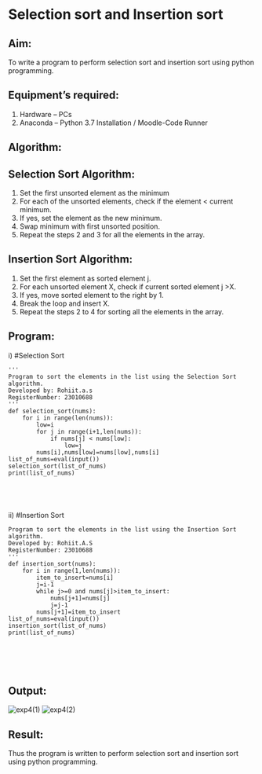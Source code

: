 # Selection sort and Insertion sort
## Aim:
To write a program to perform selection sort and insertion sort using python programming.
## Equipment’s required:
1.	Hardware – PCs
2.	Anaconda – Python 3.7 Installation / Moodle-Code Runner
## Algorithm:
## Selection Sort Algorithm:
1.	Set the first unsorted element as the minimum
2.	For each of the unsorted elements, check if the element < current minimum.
3.	If yes, set the element as the new minimum.
4.	Swap minimum with first unsorted position.
5.	Repeat the steps 2 and 3 for all the elements in the array.
## Insertion Sort Algorithm:
1.	Set the first element as sorted element j.
2.	For each unsorted element X, check if current sorted element j >X.
3.	If yes, move sorted element to the right by 1.
4.	Break the loop and insert X.
5.	Repeat the steps 2 to 4 for sorting all the elements in the array.
## Program:
i)	#Selection Sort
```
''' 
Program to sort the elements in the list using the Selection Sort algorithm.
Developed by: Rohiit.a.s
RegisterNumber: 23010688
'''
def selection_sort(nums):
    for i in range(len(nums)):
        low=i
        for j in range(i+1,len(nums)):
            if nums[j] < nums[low]:
                low=j
        nums[i],nums[low]=nums[low],nums[i]
list_of_nums=eval(input())
selection_sort(list_of_nums)
print(list_of_nums)
    




```
ii)	#Insertion Sort
``` 
Program to sort the elements in the list using the Insertion Sort algorithm.
Developed by: Rohiit.A.S
RegisterNumber: 23010688
'''
def insertion_sort(nums):
    for i in range(1,len(nums)):
        item_to_insert=nums[i]
        j=i-1
        while j>=0 and nums[j]>item_to_insert:
            nums[j+1]=nums[j]
            j=j-1
        nums[j+1]=item_to_insert
list_of_nums=eval(input())
insertion_sort(list_of_nums)
print(list_of_nums)
   





```

## Output:
![exp4(1)](https://github.com/Rohiit2005/Sorting-Algorithm/assets/138849178/33271a8f-21e5-4339-8a02-0f17f86b127c)
![exp4(2)](https://github.com/Rohiit2005/Sorting-Algorithm/assets/138849178/43c50960-c07c-4d30-91c7-90dc32999fbf)




## Result:
Thus the program is written to perform selection sort and insertion sort using python programming.
